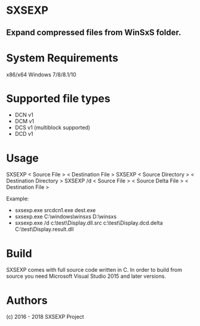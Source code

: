 
# SXSEXP
## Expand compressed files from WinSxS folder.

# System Requirements

x86/x64 Windows 7/8/8.1/10

# Supported file types
* DCN v1
* DCM v1
* DCS v1 (multiblock supported)
* DCD v1

# Usage
SXSEXP < Source File > < Destination File >
SXSEXP < Source Directory > < Destination Directory >
SXSEXP /d < Source File > < Source Delta File > < Destination File >

Example: 
* sxsexp.exe srcdcn1.exe dest.exe 
* sxsexp.exe C:\windows\winsxs D:\winsxs
* sxsexp.exe /d c:\test\Display.dll.src c:\test\Display.dcd.delta C:\test\Display.result.dll

# Build

SXSEXP comes with full source code written in C.
In order to build from source you need Microsoft Visual Studio 2015 and later versions.

# Authors

(c) 2016 - 2018 SXSEXP Project
